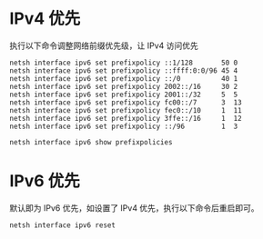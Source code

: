 # IPv4 优先

执行以下命令调整网络前缀优先级，让 IPv4 访问优先

```
netsh interface ipv6 set prefixpolicy ::1/128       50 0
netsh interface ipv6 set prefixpolicy ::ffff:0:0/96 45 4
netsh interface ipv6 set prefixpolicy ::/0          40 1
netsh interface ipv6 set prefixpolicy 2002::/16     30 2
netsh interface ipv6 set prefixpolicy 2001::/32     5  5
netsh interface ipv6 set prefixpolicy fc00::/7      3  13
netsh interface ipv6 set prefixpolicy fec0::/10     1  11
netsh interface ipv6 set prefixpolicy 3ffe::/16     1  12
netsh interface ipv6 set prefixpolicy ::/96         1  3
```

```
netsh interface ipv6 show prefixpolicies
```

# IPv6 优先

默认即为 IPv6 优先，如设置了 IPv4 优先，执行以下命令后重启即可。

```
netsh interface ipv6 reset
```

